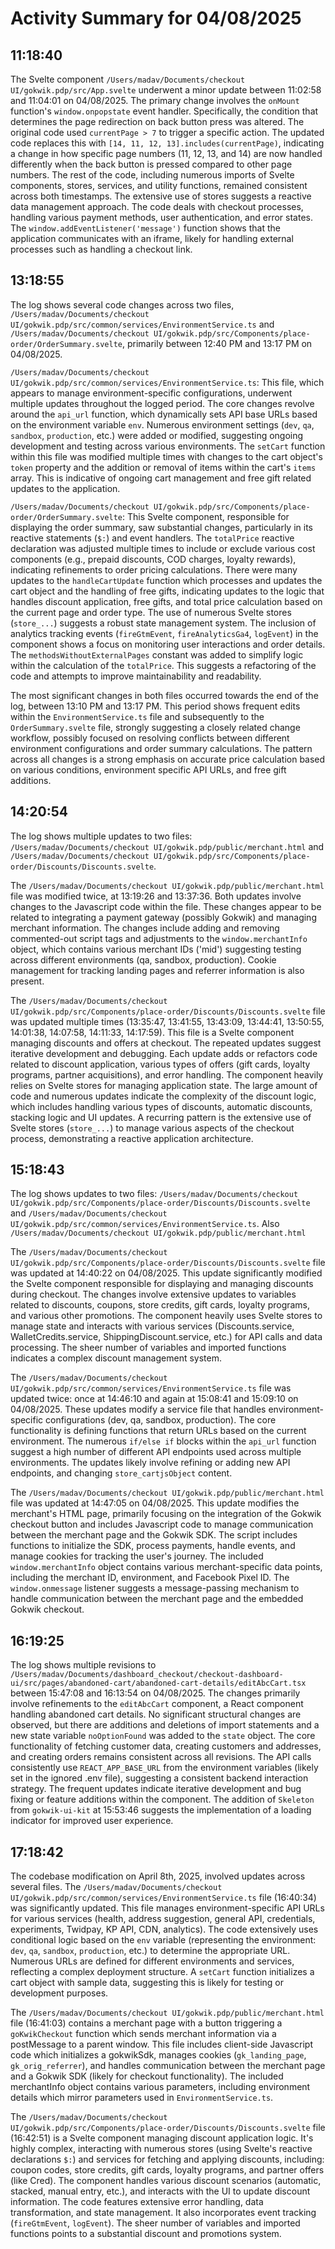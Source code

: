 # Activity Summary for 04/08/2025

## 11:18:40
The Svelte component `/Users/madav/Documents/checkout UI/gokwik.pdp/src/App.svelte` underwent a minor update between 11:02:58 and 11:04:01 on 04/08/2025.  The primary change involves the `onMount` function's `window.onpopstate` event handler. Specifically, the condition that determines the page redirection on back button press was altered. The original code used `currentPage > 7`  to trigger a specific action. The updated code replaces this with `[14, 11, 12, 13].includes(currentPage)`, indicating a change in how specific page numbers (11, 12, 13, and 14) are now handled differently when the back button is pressed compared to other page numbers.  The rest of the code, including numerous imports of Svelte components, stores, services, and utility functions, remained consistent across both timestamps.  The extensive use of stores suggests a reactive data management approach. The code deals with checkout processes, handling various payment methods, user authentication, and error states.  The `window.addEventListener('message')` function shows that the application communicates with an iframe, likely for handling external processes such as handling a checkout link.


## 13:18:55
The log shows several code changes across two files, `/Users/madav/Documents/checkout UI/gokwik.pdp/src/common/services/EnvironmentService.ts` and `/Users/madav/Documents/checkout UI/gokwik.pdp/src/Components/place-order/OrderSummary.svelte`, primarily between 12:40 PM and 13:17 PM on 04/08/2025.


`/Users/madav/Documents/checkout UI/gokwik.pdp/src/common/services/EnvironmentService.ts`: This file, which appears to manage environment-specific configurations, underwent multiple updates throughout the logged period.  The core changes revolve around the `api_url` function, which dynamically sets API base URLs based on the environment variable `env`. Numerous environment settings (`dev`, `qa`, `sandbox`, `production`, etc.) were added or modified, suggesting ongoing development and testing across various environments. The  `setCart` function within this file was modified multiple times with changes to the cart object's `token` property and the addition or removal of items within the cart's `items` array. This is indicative of ongoing cart management and free gift related updates to the application.


`/Users/madav/Documents/checkout UI/gokwik.pdp/src/Components/place-order/OrderSummary.svelte`: This Svelte component, responsible for displaying the order summary, saw substantial changes, particularly in its reactive statements (`$:`) and event handlers.  The `totalPrice` reactive declaration was adjusted multiple times to include or exclude various cost components (e.g., prepaid discounts, COD charges, loyalty rewards), indicating refinements to order pricing calculations. There were many updates to the `handleCartUpdate` function which processes and updates the cart object and the handling of free gifts, indicating updates to the logic that handles discount application, free gifts, and total price calculation based on the current page and order type. The use of numerous Svelte stores (`store_...`) suggests a robust state management system. The inclusion of analytics tracking events (`fireGtmEvent`, `fireAnalyticsGa4`, `logEvent`) in the component shows a focus on monitoring user interactions and order details.  The  `methodsWithoutExternalPages` constant was added to simplify logic within the calculation of the `totalPrice`.  This suggests a refactoring of the code and attempts to improve maintainability and readability.

The most significant changes in both files occurred towards the end of the log, between 13:10 PM and 13:17 PM. This period shows frequent edits within the `EnvironmentService.ts` file and subsequently to the `OrderSummary.svelte` file, strongly suggesting a closely related change workflow, possibly focused on resolving conflicts between different environment configurations and order summary calculations.  The pattern across all changes is a strong emphasis on accurate price calculation based on various conditions, environment specific API URLs, and free gift additions.


## 14:20:54
The log shows multiple updates to two files: `/Users/madav/Documents/checkout UI/gokwik.pdp/public/merchant.html` and `/Users/madav/Documents/checkout UI/gokwik.pdp/src/Components/place-order/Discounts/Discounts.svelte`.

The `/Users/madav/Documents/checkout UI/gokwik.pdp/public/merchant.html` file was modified twice, at 13:19:26 and 13:37:36.  Both updates involve changes to the Javascript code within the file. These changes appear to be related to integrating a payment gateway (possibly Gokwik) and managing merchant information.  The changes include adding and removing commented-out script tags and adjustments to the `window.merchantInfo` object, which contains various merchant IDs ('mid') suggesting testing across different environments (qa, sandbox, production).  Cookie management for tracking landing pages and referrer information is also present.

The `/Users/madav/Documents/checkout UI/gokwik.pdp/src/Components/place-order/Discounts/Discounts.svelte` file was updated multiple times (13:35:47, 13:41:55, 13:43:09, 13:44:41, 13:50:55, 14:01:38, 14:07:58, 14:11:33, 14:17:59).  This file is a Svelte component managing discounts and offers at checkout.  The repeated updates suggest iterative development and debugging.  Each update adds or refactors code related to discount application, various types of offers (gift cards, loyalty programs, partner acquisitions), and error handling.  The component heavily relies on Svelte stores for managing application state.  The large amount of code and numerous updates indicate the complexity of the discount logic, which includes handling various types of discounts, automatic discounts, stacking logic and UI updates.  A recurring pattern is the extensive use of Svelte stores (`store_...`) to manage various aspects of the checkout process, demonstrating a reactive application architecture.


## 15:18:43
The log shows updates to two files: `/Users/madav/Documents/checkout UI/gokwik.pdp/src/Components/place-order/Discounts/Discounts.svelte` and `/Users/madav/Documents/checkout UI/gokwik.pdp/src/common/services/EnvironmentService.ts`.  Also `/Users/madav/Documents/checkout UI/gokwik.pdp/public/merchant.html`

The `/Users/madav/Documents/checkout UI/gokwik.pdp/src/Components/place-order/Discounts/Discounts.svelte` file was updated at 14:40:22 on 04/08/2025. This update significantly modified the Svelte component responsible for displaying and managing discounts during checkout.  The changes involve extensive updates to variables related to discounts, coupons, store credits, gift cards, loyalty programs, and various other promotions. The component heavily uses Svelte stores to manage state and interacts with various services (Discounts.service, WalletCredits.service, ShippingDiscount.service, etc.) for API calls and data processing.  The sheer number of variables and imported functions indicates a complex discount management system.

The `/Users/madav/Documents/checkout UI/gokwik.pdp/src/common/services/EnvironmentService.ts` file was updated twice: once at 14:46:10 and again at 15:08:41 and 15:09:10 on 04/08/2025.  These updates modify a service file that handles environment-specific configurations (dev, qa, sandbox, production).  The core functionality is defining functions that return URLs based on the current environment.  The numerous `if/else if` blocks within the `api_url` function suggest a high number of different API endpoints used across multiple environments. The updates likely involve refining or adding new API endpoints, and changing `store_cartjsObject` content.

The `/Users/madav/Documents/checkout UI/gokwik.pdp/public/merchant.html` file was updated at 14:47:05 on 04/08/2025. This update modifies the merchant's HTML page, primarily focusing on the integration of the Gokwik checkout button and includes Javascript code to manage communication between the merchant page and the Gokwik SDK.  The script includes functions to initialize the SDK, process payments, handle events, and manage cookies for tracking the user's journey. The included `window.merchantInfo` object contains various merchant-specific data points, including the merchant ID, environment, and Facebook Pixel ID.  The `window.onmessage` listener suggests a message-passing mechanism to handle communication between the merchant page and the embedded Gokwik checkout.


## 16:19:25
The log shows multiple revisions to `/Users/madav/Documents/dashboard_checkout/checkout-dashboard-ui/src/pages/abandoned-cart/abandoned-cart-details/editAbcCart.tsx` between 15:47:08 and 16:13:54 on 04/08/2025.  The changes primarily involve refinements to the `editAbcCart` component, a React component handling abandoned cart details.  No significant structural changes are observed, but there are additions and deletions of import statements and a new state variable `noOptionFound` was added to the `state` object.  The core functionality of fetching customer data, creating customers and addresses, and creating orders remains consistent across all revisions.  The API calls consistently use `REACT_APP_BASE_URL` from the environment variables (likely set in the ignored .env file), suggesting a consistent backend interaction strategy.  The frequent updates indicate iterative development and bug fixing or feature additions within the component.  The addition of `Skeleton` from `gokwik-ui-kit` at 15:53:46 suggests the implementation of a loading indicator for improved user experience.


## 17:18:42
The codebase modification on April 8th, 2025, involved updates across several files.  The `/Users/madav/Documents/checkout UI/gokwik.pdp/src/common/services/EnvironmentService.ts` file (16:40:34) was significantly updated. This file manages environment-specific API URLs for various services (health, address suggestion, general API, credentials, experiments, Twidpay, KP API, CDN, analytics).  The code extensively uses conditional logic based on the `env` variable (representing the environment: `dev`, `qa`, `sandbox`, `production`, etc.) to determine the appropriate URL.  Numerous URLs are defined for different environments and services, reflecting a complex deployment structure.  A `setCart` function initializes a cart object with sample data, suggesting this is likely for testing or development purposes.

The `/Users/madav/Documents/checkout UI/gokwik.pdp/public/merchant.html` file (16:41:03) contains a merchant page with a button triggering a `goKwikCheckout` function which sends merchant information via a postMessage to a parent window. This file includes client-side Javascript code which initializes a gokwikSdk, manages cookies (`gk_landing_page`, `gk_orig_referrer`), and handles communication between the merchant page and a Gokwik SDK (likely for checkout functionality).  The included merchantInfo object contains various parameters, including environment details which mirror parameters used in `EnvironmentService.ts`.


The `/Users/madav/Documents/checkout UI/gokwik.pdp/src/Components/place-order/Discounts/Discounts.svelte` file (16:42:51) is a Svelte component managing discount application logic. It's highly complex, interacting with numerous stores (using Svelte's reactive declarations `$:`) and services for fetching and applying discounts, including: coupon codes, store credits, gift cards, loyalty programs, and partner offers (like Cred). The component handles various discount scenarios (automatic, stacked, manual entry, etc.), and interacts with the UI to update discount information. The code features extensive error handling, data transformation, and state management.  It also incorporates event tracking (`fireGtmEvent`, `logEvent`).  The sheer number of variables and imported functions points to a substantial discount and promotions system.
